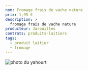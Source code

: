 ```yaml
---
nom: Fromage frais de vache nature
prix: 1,95 €
description: >
  fromage frais de vache nature
producteur: Jarouilles
contrats: produits-laitiers
tags: 
  - produit laitier
  - fromage
---
```


![photo du yahourt](./media/fromage-frais.jpg)